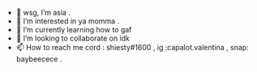 - 👋 wsg, I’m asia .
- 👀 I’m interested in ya momma .
- 🌱 I’m currently learning how to gaf
- 💞️ I’m looking to collaborate on idk
- 📫 How to reach me cord : shiesty#1600 , ig :capalot.valentina , snap: baybeecece .
